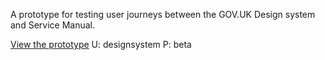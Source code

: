 

A prototype for testing user journeys between the GOV.UK Design system and Service Manual.

[View the prototype](http://service-manual-ds-prototype.herokuapp.com/service-manual.html)
U: designsystem
P: beta